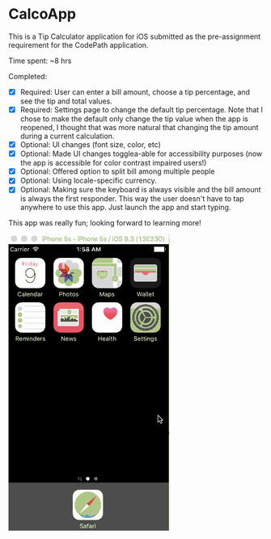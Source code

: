 # CalcoApp

This is a Tip Calculator application for iOS submitted as the pre-assignment requirement for the CodePath application.

Time spent: ~8 hrs

Completed:

* [x] Required: User can enter a bill amount, choose a tip percentage, and see the tip and total values.
* [x] Required: Settings page to change the default tip percentage. Note that I chose to make the default only change the tip value when the app is reopened, I thought that was more natural that changing the tip amount during a current calculation.
* [X] Optional: UI changes (font size, color, etc)
* [X] Optional: Made UI changes togglea-able for accessibility purposes (now the app is accessible for color contrast impaired users!)
* [X] Optional: Offered option to split bill among multiple people
* [x] Optional: Using locale-specific currency.
* [x] Optional: Making sure the keyboard is always visible and the bill amount is always the first responder. This way the user doesn't have to tap anywhere to use this app. Just launch the app and start typing.

This app was really fun; looking forward to learning more!

![Video Walkthrough](codepath_calculator.gif)
